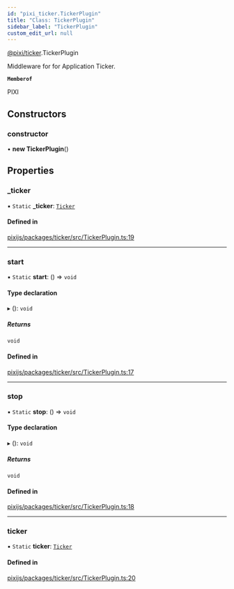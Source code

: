 ```yaml
---
id: "pixi_ticker.TickerPlugin"
title: "Class: TickerPlugin"
sidebar_label: "TickerPlugin"
custom_edit_url: null
---
```


[@pixi/ticker](../modules/pixi_ticker.md).TickerPlugin

Middleware for for Application Ticker.

**`Memberof`**

PIXI

## Constructors

### constructor

• **new TickerPlugin**()

## Properties

### \_ticker

▪ `Static` **\_ticker**: [`Ticker`](pixi_ticker.Ticker.md)

#### Defined in

[pixijs/packages/ticker/src/TickerPlugin.ts:19](https://github.com/pixijs/pixijs/blob/2194fe5c5/packages/ticker/src/TickerPlugin.ts#L19)

___

### start

▪ `Static` **start**: () => `void`

#### Type declaration

▸ (): `void`

##### Returns

`void`

#### Defined in

[pixijs/packages/ticker/src/TickerPlugin.ts:17](https://github.com/pixijs/pixijs/blob/2194fe5c5/packages/ticker/src/TickerPlugin.ts#L17)

___

### stop

▪ `Static` **stop**: () => `void`

#### Type declaration

▸ (): `void`

##### Returns

`void`

#### Defined in

[pixijs/packages/ticker/src/TickerPlugin.ts:18](https://github.com/pixijs/pixijs/blob/2194fe5c5/packages/ticker/src/TickerPlugin.ts#L18)

___

### ticker

▪ `Static` **ticker**: [`Ticker`](pixi_ticker.Ticker.md)

#### Defined in

[pixijs/packages/ticker/src/TickerPlugin.ts:20](https://github.com/pixijs/pixijs/blob/2194fe5c5/packages/ticker/src/TickerPlugin.ts#L20)
